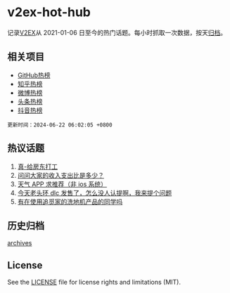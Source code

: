 # v2ex-hot-hub

 记录[V2EX](https://www.v2ex.com/)从 2021-01-06 日至今的热门话题。每小时抓取一次数据，按天[归档](archives)。
 
 ## 相关项目

- [GitHub热榜](https://github.com/it985/github-hot-hub)
- [知乎热榜](https://github.com/it985/zhihu-hot-hub)
- [微博热榜](https://github.com/it985/weibo-hot-hub)
- [头条热榜](https://github.com/it985/toutiao-hot-hub)
- [抖音热榜](https://github.com/it985/douyin-hot-hub)


 `更新时间：2024-06-22 06:02:05 +0800`

## 热议话题

1. [真-给房东打工](https://www.v2ex.com/t/1051359)
1. [问问大家的收入支出比是多少？](https://www.v2ex.com/t/1051421)
1. [天气 APP 求推荐（非 ios 系统）](https://www.v2ex.com/t/1051399)
1. [今天老头环 dlc 发售了，怎么没人认提啊，我来提个问题](https://www.v2ex.com/t/1051409)
1. [有在使用追觅家的洗地机产品的同学吗](https://www.v2ex.com/t/1051351)

## 历史归档

[archives](archives)

## License

See the [LICENSE](LICENSE) file for license rights and limitations (MIT).
